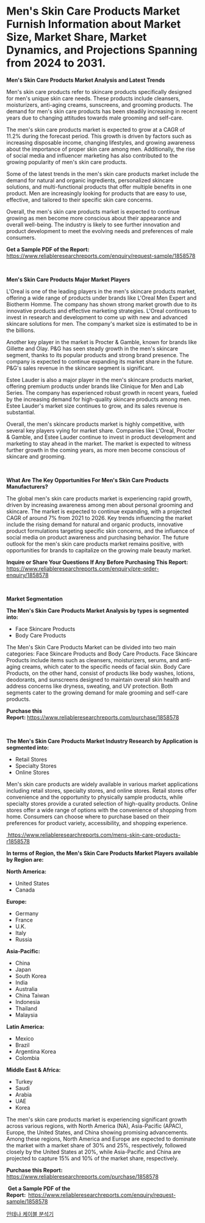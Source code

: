 <p><h1>Men's Skin Care Products Market Furnish Information about Market Size, Market Share, Market Dynamics, and Projections Spanning from 2024 to 2031.</h1></p><p><strong>Men's Skin Care Products Market Analysis and Latest Trends</strong></p>
<p><p>Men's skin care products refer to skincare products specifically designed for men's unique skin care needs. These products include cleansers, moisturizers, anti-aging creams, sunscreens, and grooming products. The demand for men's skin care products has been steadily increasing in recent years due to changing attitudes towards male grooming and self-care.</p><p>The men's skin care products market is expected to grow at a CAGR of 11.2% during the forecast period. This growth is driven by factors such as increasing disposable income, changing lifestyles, and growing awareness about the importance of proper skin care among men. Additionally, the rise of social media and influencer marketing has also contributed to the growing popularity of men's skin care products.</p><p>Some of the latest trends in the men's skin care products market include the demand for natural and organic ingredients, personalized skincare solutions, and multi-functional products that offer multiple benefits in one product. Men are increasingly looking for products that are easy to use, effective, and tailored to their specific skin care concerns.</p><p>Overall, the men's skin care products market is expected to continue growing as men become more conscious about their appearance and overall well-being. The industry is likely to see further innovation and product development to meet the evolving needs and preferences of male consumers.</p></p>
<p><strong>Get a Sample PDF of the Report:&nbsp;</strong> <a href="https://www.reliableresearchreports.com/enquiry/request-sample/1858578">https://www.reliableresearchreports.com/enquiry/request-sample/1858578</a></p>
<p>&nbsp;</p>
<p><strong>Men's Skin Care Products Major Market Players</strong></p>
<p><p>L'Oreal is one of the leading players in the men's skincare products market, offering a wide range of products under brands like L'Oreal Men Expert and Biotherm Homme. The company has shown strong market growth due to its innovative products and effective marketing strategies. L'Oreal continues to invest in research and development to come up with new and advanced skincare solutions for men. The company's market size is estimated to be in the billions.</p><p>Another key player in the market is Procter & Gamble, known for brands like Gillette and Olay. P&G has seen steady growth in the men's skincare segment, thanks to its popular products and strong brand presence. The company is expected to continue expanding its market share in the future. P&G's sales revenue in the skincare segment is significant.</p><p>Estee Lauder is also a major player in the men's skincare products market, offering premium products under brands like Clinique for Men and Lab Series. The company has experienced robust growth in recent years, fueled by the increasing demand for high-quality skincare products among men. Estee Lauder's market size continues to grow, and its sales revenue is substantial.</p><p>Overall, the men's skincare products market is highly competitive, with several key players vying for market share. Companies like L'Oreal, Procter & Gamble, and Estee Lauder continue to invest in product development and marketing to stay ahead in the market. The market is expected to witness further growth in the coming years, as more men become conscious of skincare and grooming.</p></p>
<p>&nbsp;</p>
<p><strong>What Are The Key Opportunities For Men's Skin Care Products Manufacturers?</strong></p>
<p><p>The global men's skin care products market is experiencing rapid growth, driven by increasing awareness among men about personal grooming and skincare. The market is expected to continue expanding, with a projected CAGR of around 7% from 2021 to 2026. Key trends influencing the market include the rising demand for natural and organic products, innovative product formulations targeting specific skin concerns, and the influence of social media on product awareness and purchasing behavior. The future outlook for the men's skin care products market remains positive, with opportunities for brands to capitalize on the growing male beauty market.</p></p>
<p><strong>Inquire or Share Your Questions If Any Before Purchasing This Report:</strong> <a href="https://www.reliableresearchreports.com/enquiry/pre-order-enquiry/1858578">https://www.reliableresearchreports.com/enquiry/pre-order-enquiry/1858578</a></p>
<p>&nbsp;</p>
<p><strong>Market Segmentation</strong></p>
<p><strong>The Men's Skin Care Products Market Analysis by types is segmented into:</strong></p>
<p><ul><li>Face Skincare Products</li><li>Body Care Products</li></ul></p>
<p><p>The Men's Skin Care Products Market can be divided into two main categories: Face Skincare Products and Body Care Products. Face Skincare Products include items such as cleansers, moisturizers, serums, and anti-aging creams, which cater to the specific needs of facial skin. Body Care Products, on the other hand, consist of products like body washes, lotions, deodorants, and sunscreens designed to maintain overall skin health and address concerns like dryness, sweating, and UV protection. Both segments cater to the growing demand for male grooming and self-care products.</p></p>
<p><strong>Purchase this Report:&nbsp;</strong><a href="https://www.reliableresearchreports.com/purchase/1858578">https://www.reliableresearchreports.com/purchase/1858578</a></p>
<p>&nbsp;</p>
<p><strong>The Men's Skin Care Products Market Industry Research by Application is segmented into:</strong></p>
<p><ul><li>Retail Stores</li><li>Specialty Stores</li><li>Online Stores</li></ul></p>
<p><p>Men's skin care products are widely available in various market applications including retail stores, specialty stores, and online stores. Retail stores offer convenience and the opportunity to physically sample products, while specialty stores provide a curated selection of high-quality products. Online stores offer a wide range of options with the convenience of shopping from home. Consumers can choose where to purchase based on their preferences for product variety, accessibility, and shopping experience.</p></p>
<p><a href="https://www.reliableresearchreports.com/mens-skin-care-products-r1858578">&nbsp;https://www.reliableresearchreports.com/mens-skin-care-products-r1858578</a></p>
<p><strong>In terms of Region, the Men's Skin Care Products Market Players available by Region are:</strong></p>
<p>
    <p> <strong> North America: </strong>
        <ul>
            <li>United States</li>
            <li>Canada</li>
        </ul>
        </p> 
    <p> <strong> Europe: </strong>
        <ul>
            <li>Germany</li>
            <li>France</li>
            <li>U.K.</li>
            <li>Italy</li>
            <li>Russia</li>
        </ul>
        </p> 
    <p> <strong> Asia-Pacific: </strong>
        <ul>
            <li>China</li>
            <li>Japan</li>
            <li>South Korea</li>
            <li>India</li>
            <li>Australia</li>
            <li>China Taiwan</li>
            <li>Indonesia</li>
            <li>Thailand</li>
            <li>Malaysia</li>
        </ul>
        </p> 
    <p> <strong> Latin America: </strong>
        <ul>
            <li>Mexico</li>
            <li>Brazil</li>
            <li>Argentina Korea</li>
            <li>Colombia</li>
        </ul>
        </p> 
    <p> <strong> Middle East & Africa: </strong>
        <ul>
            <li>Turkey</li>
            <li>Saudi</li>
            <li>Arabia</li>
            <li>UAE</li>
            <li>Korea</li>
        </ul>
    </p>
    </p>
<p><p>The men's skin care products market is experiencing significant growth across various regions, with North America (NA), Asia-Pacific (APAC), Europe, the United States, and China showing promising advancements. Among these regions, North America and Europe are expected to dominate the market with a market share of 30% and 25%, respectively, followed closely by the United States at 20%, while Asia-Pacific and China are projected to capture 15% and 10% of the market share, respectively.</p></p>
<p><strong>Purchase this Report: </strong><a href="https://www.reliableresearchreports.com/purchase/1858578">https://www.reliableresearchreports.com/purchase/1858578</a></p>
<p>&nbsp;<strong>Get a Sample PDF of the Report:&nbsp;&nbsp;</strong><a href="https://www.reliableresearchreports.com/enquiry/request-sample/1858578">https://www.reliableresearchreports.com/enquiry/request-sample/1858578</a></p>
<p><strong></strong></p>
<p><p><a href="https://github.com/fatmarawatan39/Market-Research-Report-List-1/blob/main/7649129122450.md">안테나 케이블 분석기</a></p></p>